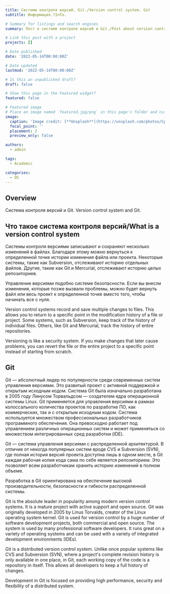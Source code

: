 ```yaml
---
title: Система контроля версий. Git./Version control system. Git
subtitle: Информация.?Info.

# Summary for listings and search engines
summary: Пост о системе контроля версий и Git./Post about version control system and Git.

# Link this post with a project
projects: []

# Date published
date: '2022-05-14T00:00:00Z'

# Date updated
lastmod: '2022-05-14T00:00:00Z'

# Is this an unpublished draft?
draft: false

# Show this page in the Featured widget?
featured: false

# Featured image
# Place an image named `featured.jpg/png` in this page's folder and customize its options here.
image:
  caption: 'Image credit: [**Unsplash**](https://unsplash.com/photos/CpkOjOcXdUY)'
  focal_point: ''
  placement: 2
  preview_only: false

authors:
  - admin

tags:
  - Academic

categories:
  - OS
---
```


## Overview

Система контроля версий и Git.
Version control system and Git.

## Что такое система контроля версий/What is a version control system

Системы контроля версиями записывают и сохраняют несколько изменений в файлах. Благодаря этому можно вернуться к определенной точке истории изменения файла или проекта. Некоторые системы, такие как Subversion, отслеживают историю отдельных файлов. Другие, такие как Git и Mercurial, отслеживают историю целых репозиториев.

Управление версиями подобно системе безопасности. Если вы внесли изменения, которые позже вызвали проблемы, можно будет вернуть файл или весь проект к определенной точке вместо того, чтобы начинать все с нуля.

Version control systems record and save multiple changes to files. This allows you to return to a specific point in the modification history of a file or project. Some systems, such as Subversion, keep track of the history of individual files. Others, like Git and Mercurial, track the history of entire repositories.

Versioning is like a security system. If you make changes that later cause problems, you can revert the file or the entire project to a specific point instead of starting from scratch.

## Git

Git — абсолютный лидер по популярности среди современных систем управления версиями. Это развитый проект с активной поддержкой и открытым исходным кодом. Система Git была изначально разработана в 2005 году Линусом Торвальдсом — создателем ядра операционной системы Linux. Git применяется для управления версиями в рамках колоссального количества проектов по разработке ПО, как коммерческих, так и с открытым исходным кодом. Система используется множеством профессиональных разработчиков программного обеспечения. Она превосходно работает под управлением различных операционных систем и может применяться со множеством интегрированных сред разработки (IDE).

Git — система управления версиями с распределенной архитектурой. В отличие от некогда популярных систем вроде CVS и Subversion (SVN), где полная история версий проекта доступна лишь в одном месте, в Git каждая рабочая копия кода сама по себе является репозиторием. Это позволяет всем разработчикам хранить историю изменений в полном объеме.

Разработка в Git ориентирована на обеспечение высокой производительности, безопасности и гибкости распределенной системы.

Git is the absolute leader in popularity among modern version control systems. It is a mature project with active support and open source. Git was originally developed in 2005 by Linus Torvalds, creator of the Linux operating system kernel. Git is used for version control by a huge number of software development projects, both commercial and open source. The system is used by many professional software developers. It runs great on a variety of operating systems and can be used with a variety of integrated development environments (IDEs).

Git is a distributed version control system. Unlike once popular systems like CVS and Subversion (SVN), where a project's complete revision history is only available in one place, in Git, each working copy of the code is a repository in itself. This allows all developers to keep a full history of changes.

Development in Git is focused on providing high performance, security and flexibility of a distributed system.


